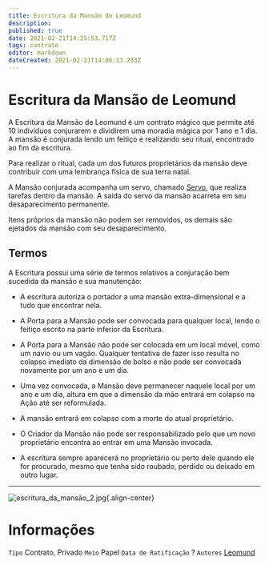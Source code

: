 ```yaml
---
title: Escritura da Mansão de Leomund
description: 
published: true
date: 2021-02-21T14:25:53.717Z
tags: contrato
editor: markdown
dateCreated: 2021-02-21T14:06:13.233Z
---
```


# Escritura da Mansão de Leomund
A Escritura da Mansão de Leomund é um contrato mágico que permite até 10 indivíduos conjurarem e dividirem uma moradia mágica por 1 ano e 1 dia. A mansão é conjurada lendo um feitiço e realizando seu ritual, encontrado ao fim da escritura.

Para realizar o ritual, cada um dos futuros proprietários da mansão deve contribuir com uma lembrança física de sua terra natal.

A Mansão conjurada acompanha um servo, chamado [Servo](/individuos/servo), que realiza tarefas dentro da mansão. A saída do servo da mansão acarreta em seu desaparecimento permanente.

Itens próprios da mansão não podem ser removidos, os demais são ejetados da mansão com seu desaparecimento.

## Termos
A Escritura possui uma série de termos relativos a conjuração bem sucedida da mansão e sua manutenção:

- A escritura autoriza o portador a uma mansão extra-dimensional e a tudo que encontrar nela.

- A Porta para a Mansão pode ser convocada para qualquer local, lendo o feitiço escrito na parte inferior da Escritura.

- A Porta para a Mansão não pode ser colocada em um local móvel, como um navio ou um vagão. Qualquer tentativa de fazer isso resulta no colapso imediato da dimensão de bolso e não pode ser convocada novamente por um ano e um dia.

- Uma vez convocada, a Mansão deve permanecer naquele local por um ano e um dia, altura em que a dimensão da mão entrará em colapso na Ação até ser reformulada.

- A mansão entrará em colapso com a morte do atual proprietário.

- O Criador da Mansão não pode ser responsabilizado pelo que um novo proprietário encontra ao entrar em uma Mansão invocada.

- A escritura sempre aparecerá no proprietário ou perto dele quando ele for procurado, mesmo que tenha sido roubado, perdido ou deixado em outro lugar.

---

![escritura_da_mansão_2.jpg](/uploads/itens/escritura_da_mansão_2.jpg){.align-center}

# Informações
`Tipo` Contrato, Privado
`Meio` Papel 
`Data de Ratificação` ?
`Autores` [Leomund](/individuos/leomund)
